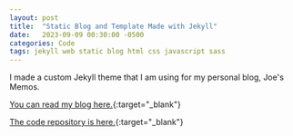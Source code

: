 ```yaml
---
layout: post
title:  "Static Blog and Template Made with Jekyll"
date:   2023-09-09 00:30:00 -0500
categories: Code
tags: jekyll web static blog html css javascript sass
---
```

I made a custom Jekyll theme that I am using for my personal blog, Joe's Memos.

[You can read my blog here.](https://www.joesmemos.com){:target="_blank"}

[The code repository is here.](https://github.com/joesmemos/joesmemos.github.io){:target="_blank"}
